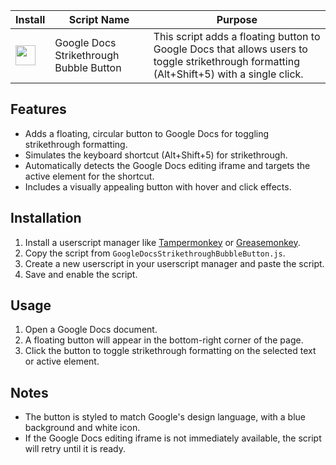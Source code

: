 | Install | Script Name | Purpose |
| ----- | ----- | ----- |
| <a href="https://www.tampermonkey.net/script_installation.php#https://www.tampermonkey.net/script_installation.php#https://github.com/vksepm/google-docs-strikethrough-button/raw/main/GoogleDocsStrikethroughBubbleButton.js"><img src="https://user-images.githubusercontent.com/88981/169986095-a54f32bd-55a6-4de8-bad6-aa3b1874ce07.png" width="32"/></a> | Google Docs Strikethrough Bubble Button | This script adds a floating button to Google Docs that allows users to toggle strikethrough formatting (Alt+Shift+5) with a single click. |

## Features
- Adds a floating, circular button to Google Docs for toggling strikethrough formatting.
- Simulates the keyboard shortcut (Alt+Shift+5) for strikethrough.
- Automatically detects the Google Docs editing iframe and targets the active element for the shortcut.
- Includes a visually appealing button with hover and click effects.

## Installation
1. Install a userscript manager like [Tampermonkey](https://www.tampermonkey.net/) or [Greasemonkey](https://www.greasespot.net/).
2. Copy the script from `GoogleDocsStrikethroughBubbleButton.js`.
3. Create a new userscript in your userscript manager and paste the script.
4. Save and enable the script.

## Usage
1. Open a Google Docs document.
2. A floating button will appear in the bottom-right corner of the page.
3. Click the button to toggle strikethrough formatting on the selected text or active element.

## Notes
- The button is styled to match Google's design language, with a blue background and white icon.
- If the Google Docs editing iframe is not immediately available, the script will retry until it is ready.
